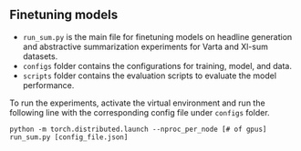 ## Finetuning models

- `run_sum.py` is the main file for finetuning models on headline generation and abstractive summarization experiments for Varta and Xl-sum datasets.
- `configs` folder contains the configurations for training, model, and data.
- `scripts` folder contains the evaluation scripts to evaluate the model performance.

To run the experiments, activate the virtual environment and run the following line with the corresponding config file under `configs` folder.

```
python -m torch.distributed.launch --nproc_per_node [# of gpus] run_sum.py [config_file.json]
```
